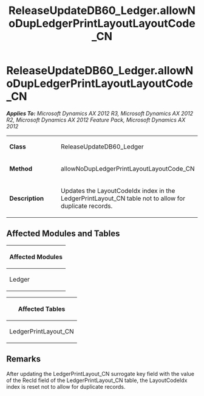 ﻿---
title: ReleaseUpdateDB60_Ledger.allowNoDupLedgerPrintLayoutLayoutCode_CN
TOCTitle: ReleaseUpdateDB60_Ledger.allowNoDupLedgerPrintLayoutLayoutCode_CN
ms:assetid: 1886defe-ac4c-29ab-b8dc-3aa46e555dd0
ms:mtpsurl: https://msdn.microsoft.com/en-us/library/JJ718609(v=AX.60)
ms:contentKeyID: 49706892
ms.date: 05/18/2015
mtps_version: v=AX.60
---

# ReleaseUpdateDB60\_Ledger.allowNoDupLedgerPrintLayoutLayoutCode\_CN 


_**Applies To:** Microsoft Dynamics AX 2012 R3, Microsoft Dynamics AX 2012 R2, Microsoft Dynamics AX 2012 Feature Pack, Microsoft Dynamics AX 2012_

<table>
<colgroup>
<col style="width: 50%" />
<col style="width: 50%" />
</colgroup>
<tbody>
<tr class="odd">
<td><p><strong>Class</strong></p></td>
<td><p>ReleaseUpdateDB60_Ledger</p></td>
</tr>
<tr class="even">
<td><p><strong>Method</strong></p></td>
<td><p>allowNoDupLedgerPrintLayoutLayoutCode_CN</p></td>
</tr>
<tr class="odd">
<td><p><strong>Description</strong></p></td>
<td><p>Updates the LayoutCodeIdx index in the LedgerPrintLayout_CN table not to allow for duplicate records.</p></td>
</tr>
</tbody>
</table>


## Affected Modules and Tables

<table>
<colgroup>
<col style="width: 100%" />
</colgroup>
<thead>
<tr class="header">
<th><p>Affected Modules</p></th>
</tr>
</thead>
<tbody>
<tr class="odd">
<td><p>Ledger</p></td>
</tr>
</tbody>
</table>


<table>
<colgroup>
<col style="width: 100%" />
</colgroup>
<thead>
<tr class="header">
<th><p>Affected Tables</p></th>
</tr>
</thead>
<tbody>
<tr class="odd">
<td><p>LedgerPrintLayout_CN</p></td>
</tr>
</tbody>
</table>


## Remarks

After updating the LedgerPrintLayout\_CN surrogate key field with the value of the RecId field of the LedgerPrintLayout\_CN table, the LayoutCodeIdx index is reset not to allow for duplicate records.

  


